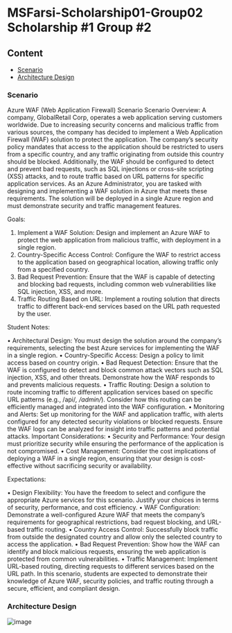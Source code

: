# MSFarsi-Scholarship01-Group02     Scholarship #1 Group #2

## Content
- [Scenario](#scenario)
- [Architecture Design](#architecture-design)



### Scenario



Azure WAF (Web Application Firewall) Scenario
Scenario Overview: A company, GlobalRetail Corp, operates a web application serving customers worldwide. Due to increasing security concerns and malicious traffic from various sources, the company has decided to implement a Web Application Firewall (WAF) solution to protect the application.
The company’s security policy mandates that access to the application should be restricted to users from a specific country, and any traffic originating from outside this country should be blocked. Additionally, the WAF should be configured to detect and prevent bad requests, such as SQL injections or cross-site scripting (XSS) attacks, and to route traffic based on URL patterns for specific application services.
As an Azure Administrator, you are tasked with designing and implementing a WAF solution in Azure that meets these requirements. The solution will be deployed in a single Azure region and must demonstrate security and traffic management features.

Goals:
1. Implement a WAF Solution: Design and implement an Azure WAF to protect the web application from malicious traffic, with deployment in a single region.
2. Country-Specific Access Control: Configure the WAF to restrict access to the application based on geographical location, allowing traffic only from a specified country.
3. Bad Request Prevention: Ensure that the WAF is capable of detecting and blocking bad requests, including common web vulnerabilities like SQL injection, XSS, and more.
4. Traffic Routing Based on URL: Implement a routing solution that directs traffic to different back-end services based on the URL path requested by the user.
   
Student Notes:

• Architectural Design: You must design the solution around the company’s requirements, selecting the best Azure services for implementing the WAF in a single region.
• Country-Specific Access: Design a policy to limit access based on country origin.
• Bad Request Detection: Ensure that the WAF is configured to detect and block common attack vectors such as SQL injection, XSS, and other threats. Demonstrate how the WAF responds to and prevents malicious requests.
• Traffic Routing: Design a solution to route incoming traffic to different application services based on specific URL patterns (e.g., /api/*, /admin/*). Consider how this routing can be efficiently managed and integrated into the WAF configuration.
• Monitoring and Alerts: Set up monitoring for the WAF and application traffic, with alerts configured for any detected security violations or blocked requests. Ensure the WAF logs can be analyzed for insight into traffic patterns and potential attacks.
Important Considerations:
• Security and Performance: Your design must prioritize security while ensuring the performance of the application is not compromised.
• Cost Management: Consider the cost implications of deploying a WAF in a single region, ensuring that your design is cost-effective without sacrificing security or availability.

Expectations:

• Design Flexibility: You have the freedom to select and configure the appropriate Azure services for this scenario. Justify your choices in terms of security, performance, and cost efficiency.
• WAF Configuration: Demonstrate a well-configured Azure WAF that meets the company’s requirements for geographical restrictions, bad request blocking, and URL-based traffic routing.
• Country Access Control: Successfully block traffic from outside the designated country and allow only the selected country to access the application.
• Bad Request Prevention: Show how the WAF can identify and block malicious requests, ensuring the web application is protected from common vulnerabilities.
• Traffic Management: Implement URL-based routing, directing requests to different services based on the URL path.
In this scenario, students are expected to demonstrate their knowledge of Azure WAF, security policies, and traffic routing through a secure, efficient, and compliant design.




###  Architecture Design

![image](https://github.com/user-attachments/assets/caad1db4-47ac-491a-a055-76d4a03d98e4)


